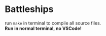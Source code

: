 # Battleships

run `make` in terminal to compile all source files.  
**Run in normal terminal, no VSCode!**
